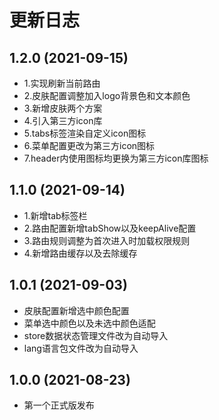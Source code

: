 # 更新日志

## 1.2.0 (2021-09-15)

- 1.实现刷新当前路由
- 2.皮肤配置调整加入logo背景色和文本颜色
- 3.新增皮肤两个方案
- 4.引入第三方icon库
- 5.tabs标签渲染自定义icon图标
- 6.菜单配置更改为第三方icon图标
- 7.header内使用图标均更换为第三方icon库图标

## 1.1.0 (2021-09-14)

- 1.新增tab标签栏
- 2.路由配置新增tabShow以及keepAlive配置
- 3.路由规则调整为首次进入时加载权限规则
- 4.新增路由缓存以及去除缓存

## 1.0.1 (2021-09-03)

- 皮肤配置新增选中颜色配置
- 菜单选中颜色以及未选中颜色适配
- store数据状态管理文件改为自动导入
- lang语言包文件改为自动导入

## 1.0.0 (2021-08-23)

- 第一个正式版发布